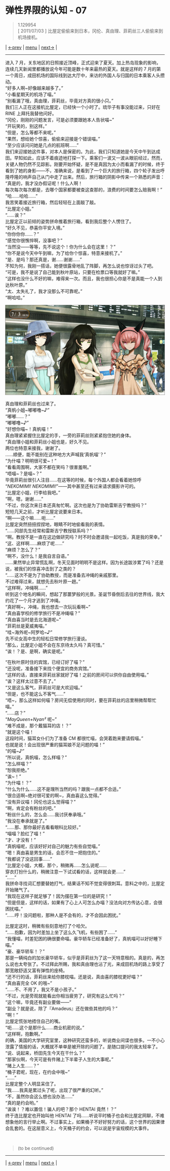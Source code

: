 # 弹性界限的认知 - 07
> 1.129954  
> [ 2011/07/03 ] 比屋定偷偷来到日本，冈伦、真由理、菲莉丝三人偷偷来到机场接机。  

| [←prev](./0150) | [menu](../) | [next→](./0152) |

---

进入 7 月，关东地区的日照接近顶峰，正式迎来了夏天。加上热岛现象的影响，连续几天新闻里都播放说今年可能是数十年来最热的夏天。就是这样的 7 月的第一个周日，成田机场的国际线到达大厅中，来访的外国人与归国的日本乘客人头攒动。  
“好多人啊\~好像越来越多了。”  
“小看星期天的机场了喵。”  
“别看漏了哦，真由理，菲莉丝，毕竟对方真的很小只。”  
我们三人正在这接机比屋定，已经快一个小时了。琉华子有事没能过来，只好在 RINE 上拜托我替他问好。  
“冈伦，刚刚的问题发言，可是必须要跟她本人告状喵\~”  
“开玩笑的，别这样。”  
“但是，怎么等都不来呢。”  
“果然，想给她个惊喜，偷偷来迎接是个错误喵。”  
“至少应该问问她是几点的航班啊……”  
我们来迎接她这件事，对本人是保密的。为此，我们只知道她是今天中午到达成田。早知如此，应该不着痕迹地打探一下。乘客们一波又一波从眼前经过，然而，关键人物仍然不见踪影。刚要开始怀疑，是不是真因为太小而看漏了的时候，终于看到了她的身影——不，准确来说，是看到了一个巨大的旅行箱，四个轮子发出呼隆呼隆的响声自己从门中走了出来。然后，旅行箱的阴影中传来一个熟悉的声音：  
“真是的，我才没办假证呢！什么人啊！  
 每次每次每次都是，去哪个国家都要被查这查那的，浪费的时间要怎么赔我啊！”  
“哈……哈哈……”  
我苦笑着接近旅行箱，然后轻轻在上面敲了敲。  
“比屋定小姐。”  
“……诶？”  
比屋定正以前倾的姿势拼命推着旅行箱，看到我后整个人愣住了。  
“好久不见，恭喜你平安入境。”  
“你你你你……？”  
“感觉你很憔悴啊，没事吧？”  
“当然没——等等，先不说这个！你为什么会在这里！？”  
“你不是说今天中午到嘛，为了给你个惊喜，特意来接机了。”  
“是、是吗？那还真是，谢……谢谢……”  
不知为何，我刚一搭话，她便很露骨地乱了阵脚，再怎么说也惊讶过头了吧。  
“可是，我不是说了自己能到秋叶原站，只要在检票口等我就好了嘛。”  
“这样也没什么不好的嘛，难得来一次。而且，我也很担心你是不是真能一个人到达秋叶原。”  
“太、太失礼了，我才没那么不可靠呢。”  
“啊哈哈。”  

![](../static/image/0151-1.png)

真由理和菲莉丝也过来了。  
“真帆小姐\~嘟嘟噜\~♪”  
“嘟嘟……？”  
“嘟嘟噜\~♪”  
“好想你喵\~！真帆喵！”  
真由理紧紧握住比屋定的手，一旁的菲莉丝则紧紧抱住她的身体。  
“真由理小姐和菲莉丝小姐也是，好久不见。  
 两位也特意来接我，谢谢了。  
 ……顺便，能不能别在这种地方大声喊我‘真帆喵’？”  
“为什喵？明明很可爱\~！”  
“看看周围啊，大家不都在笑吗？很害羞啊。”  
“唔喵\~？是喵\~？”  
毕竟菲莉丝很引人注目……在这等的时候，每个外国人都会看着她惊呼 “*NEKOMIMI! NEKOMIMI!*”——其中甚至还有过来请求摄影许可的。  
“比屋定小姐，行李给我吧。”  
“啊，嗯，谢谢……”  
“不过，你这次来日本还真匆忙啊。这次也是为了协助雷斯吉宁教授吗？”  
短短几天之前，才听比屋定说要来日本。  
“啊——这个嘛……呃……”  
比屋定突然扭扭捏捏地，眼睛不时地偷看我的表情。  
“……冈部先生经常和雷斯吉宁教授联系吗？”  
“啊。教授不是一直在这边做研究吗？时不时会邀请我一起吃饭，真是我的荣幸。”  
“这、这样啊……麻烦了呢……”  
“麻烦？怎么了？”  
“啊不，没什么！是我自言自语。”  
……果然举止异常慌乱啊，冬天见面时明明不是这样。因为长途跋涉累了吗？还是说，被我们的惊喜冲击到了之类的？  
“……这次不是为了协助教授，而是准备去冲绳的亲戚那里。  
 不过难得过来，就想先去秋叶原一趟。”  
“这样啊，冲绳啊……”  
听到这个地名的瞬间，想起了那噩梦般的光景。圣诞节昏倒后去往的世界线，我大约花了一个月才逃到了冲绳。  
“真好啊\~，冲绳，我也想去一次玩玩看啊\~”  
“真由喜学校的修学旅行不是冲绳喵？”  
“真由喜当时是去北海道呢\~”  
“菲莉丝是夏威夷喵。”  
“哇\~海外呢\~阿罗哈\~♪”  
先不论女高中生的轻松日常修学旅行漫谈。  
“那么，比屋定小姐不会在东京待太久吗？真可惜。”  
“诶！？是、是啊，确实是呢。”  

“在秋叶原时住的宾馆，已经订好了喵？”  
“还没呢，准备接下来找个便宜的商务宾馆。”  
“这样的话，直接来菲莉丝家就好了喵！之前的房间可以供你自由使用喵。”  
“诶？这样太过意不去了。”  
“又是这么客气，菲莉丝可是大欢迎喵。”  
“但是，也不能这么不客气……”  
“唔\~，那么这样如何喵？房间无偿使用的同时，要在菲莉丝的店里稍微帮帮忙喵。”  
“……店？”  
“*MayQueen+Nyan²* 呢\~”  
“难不成是，那个戴猫耳的店！？”  
“就是这个喵！  
 这段时间，猫耳女仆们为了准备 CM 都很忙喵，会哭着跑来要请假喵。”  
 也就是说！会出现很严重的猫耳娘不足问题的喵！”  
“的喵\~♪”  
“所以说，真帆喵，怎么样喵？”  
“怎么样喵？”  
“恕我拒绝。”  
“诶\~！”  
“为什喵！？”  
“什么为什么……这不是理所当然的吗？跟我一点都不合适。”  
“很合适啊\~绝对很可爱的啊\~，真由喜这么觉得。”  
“没有异议喵！冈伦也这么觉得喵？”  
“啊，肯定会有粉丝的吧。”  
“粉丝什么的，怎么会……我讨厌奉承哦。”  
“我没在奉承就是了。”  
“……那、那你最好去看看眼科比较好。”  
“喵喵？脸红了喵！”  
“才、才没有！”  
“真帆喵呢，应该好好对自己的魅力有些自觉喵。”  
“嗯！真由喜是男生的话，会忍不住一把抱住的。”  
“我都说了没这回事……”  
“比屋定小姐，大概，那个，稍微再……怎么说呢……  
 穿衣打扮什么的，稍微注意一下试试看的话，这样就会更……”  
“……”  
我拼命寻找词汇想要替她打气，结果话不知不觉变得很刺耳。意料之中的，比屋定开始赌气了。  
“我现在这样子就足够了！因为摆在第一位的是研究！”  
“但是但是，这样的话，如果有了心上人可怎么办喵？没法向对方传达心意，会很困扰喵。”  
“……哼！没问题啦，那种人是不会有的，才不会因此困扰。”  

比屋定这时，稍微有些刻意地打了个哈欠。  
“……抱歉，因为时差加上坐了这么久飞机，有些困了……”  
“我懂喵，时差犯困的确很要命喵。豪华轿车已经准备好了，真帆喵可以好好睡下喵。”  
“豪、豪华轿车！？”  
那是一辆纯白的加长豪华轿车，似乎是菲莉丝为了这一天特意租的。真是的，再怎么说也太夸张了。不过拜此所赐，我和真由理也沾了光，来成田机场的路上享受了那宽敞舒适又富有弹性的座椅。  
“还不行的话，菲莉丝来给你膝枕喵。还是说，真由喜的膝枕更好喵？”  
“真由喜完全 OK 的哦\~”  
“……不、不用了，我又不是小孩子。”  
“不过，光是旁观就能看出你相当疲劳了，研究有这么忙吗？”  
“这个嘛，毕竟还有副业要做——”  
“副业？就是说，除了『Amadeus』还在做些其他的吗？”  
“啊！”  
比屋定慌张地捂住自己的嘴。  
“呃……这个是那什么……商业机密的说。”  
“这样啊，抱歉啊。”  
的确，美国的大学研究室里，这种研究还蛮多的，听说商业间谍也很多。一不小心泄露了情报的话，大概就不单单是被开除的问题了。是随口提问的我太轻率了。  
“说、说起来，桥田先生今天在干什么？”  
“那家伙啊，今天可是有件赌上下半辈子人生的大事呢。”  
“赌上人生……？”  
“桶子君呢，现在，在约会中哦\~”  
“……”  
比屋定整个人明显呆住了。  
“我……我真是累过头了呢，出现了很严重的幻听。”  
“不，虽然你会这么想也没办法……”  
“真的是约会哟。”  
“诶诶！？难以置信！骗人的吧？那个 HENTAI 竟然！？”  
终于连比屋定也开始叫他 HENTAI 了吗……听说平时桶子也会和比屋定网聊，不难想象他的言行举止啊。不过事实上，如果桶子不好好努力的话，这个世界的因果律会乱套的。在这层意义上，今天桶子的约会，可以说是宇宙规模的大事件。  


<br/>

> (to be continued)

---

| [←prev](./0150) | [menu](../) | [next→](./0152) |
